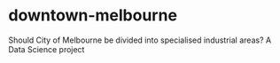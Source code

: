 # downtown-melbourne
Should City of Melbourne be divided into specialised industrial areas? A Data Science project
